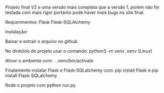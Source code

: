 Projeto final V2 e uma versão mais completa que a versão 1, porém não foi testada com mais rigor portanto pode haver mais bugs no site final.

Requerimentos:
Flask
Flask-SQLAlchemy

Instalação:

Baixar e extrair o arquivo no github 

No diretório do projeto usar o comando: python3 -m venv .venv (Linux) 

Ativar o ambiente com: . .venv/bin/activate

Finalemente instalar Flask e Flask-SQLalchemy com: pip install Flask e pip install Flask-SQLalchemy

Rode o projeto com python run.py
